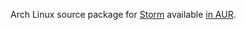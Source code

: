 Arch Linux source package for [Storm](https://storm.apache.org/) available [in AUR](https://aur.archlinux.org/packages/storm).
